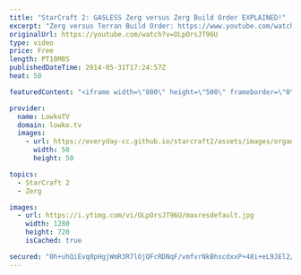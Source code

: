 ```yaml
---
title: "StarCraft 2: GASLESS Zerg versus Zerg Build Order EXPLAINED!"
excerpt: "Zerg versus Terran Build Order: https://www.youtube.com/watch?v=ZOMj6X5_eHw  This is a video about a gasless Zerg versus Zerg build order for StarCraft 2: Heart of the Swarm.  The gasless build order in Zerg versus Zerg is currently one of the most popular builds across all of StarCraft 2, simply because"
originalUrl: https://youtube.com/watch?v=OLpOrsJT96U
type: video
price: Free
length: PT10M8S
publishedDateTime: 2014-05-31T17:24:57Z
heat: 50

featuredContent: "<iframe width=\"800\" height=\"500\" frameborder=\"0\" src=\"https://www.youtube.com/embed/OLpOrsJT96U\" allow=\"accelerometer; autoplay; encrypted-media; gyroscope; picture-in-picture\" allowfullscreen></iframe>"

provider:
  name: LowkoTV
  domain: lowko.tv
  images:
    - url: https://everyday-cc.github.io/starcraft2/assets/images/organizations/lowko.tv-50x50.jpg
      width: 50
      height: 50

topics:
  - StarCraft 2
  - Zerg

images:
  - url: https://i.ytimg.com/vi/OLpOrsJT96U/maxresdefault.jpg
    width: 1280
    height: 720
    isCached: true

secured: "0h+uhQiEvq0pHgjWmR3R7lOjQFcRDNqF/vmfvrNkBhscdxxP+48i+eL9JEl2/VWtiv+A5NA+zaUAM3lEiQXYr0xEmpYo8ZGzG8G5IMQxzwYy7Gt/0befYoNGvE4bKUYuesBFaSdAc6aLUEX1Ieb92J6Z7scuieuYP2r8Vk+njEH6xYB8D2tJk1vcoCKNWqIVpCYTvUD6O0Mp2ck5Hm6gGZWy9jdHOwcT/ySAE8y6DESxfzC45lL3H1WqCebMNVtWxmIyVVW5OybQuZg3B4Q/HcOLNUn6ZCOEycL9CaolNx07EVpdC5wN+QTjEg8whNg7m8JI3oBZLII82h6Dyr7HxRhcu07bPhbZsSv6VZLLenDX/P29a98YCTNtXlaxiqnknMCBKyzPLfYNhnTIs4GNzWbG46DKjlT7LRudo0yWR00=;efcysTM/Zm9cgsDcIoHNZw=="
---
```


